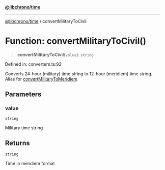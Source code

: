 [**@libchrono/time**](../README.md)

***

[@libchrono/time](../globals.md) / convertMilitaryToCivil

# Function: convertMilitaryToCivil()

> **convertMilitaryToCivil**(`value`): `string`

Defined in: converters.ts:92

Converts 24-hour (military) time string to 12-hour (meridiem) time string.
Alias for [convertMilitaryToMeridiem](convertMilitaryToMeridiem.md).

## Parameters

### value

`string`

Military time string

## Returns

`string`

Time in meridiem format
